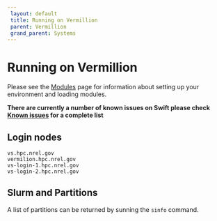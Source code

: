 ```yaml
---
 layout: default
 title: Running on Vermillion
 parent: Vermillion
 grand_parent: Systems
---
```


# Running on Vermillion

Please see the [Modules](./modules) page for information about setting up your environment and loading modules. 

**There are currently a number of known issues on Swift please check [Known issues](./swift) for a complete list**

## Login nodes

```
vs.hpc.nrel.gov 
vermilion.hpc.nrel.gov
vs-login-1.hpc.nrel.gov
vs-login-2.hpc.nrel.gov
```


## Slurm and Partitions

A list of partitions can be returned by sunning the `sinfo` command.  

